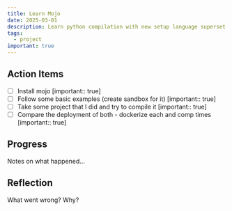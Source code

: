 ```yaml
---
title: Learn Mojo
date: 2025-03-01
description: Learn python compilation with new setup language superset.
tags:
  - project
important: true
---
```


## Action Items

- [ ] Install mojo [important:: true]
- [ ] Follow some basic examples (create sandbox for it) [important:: true]
- [ ] Take some project that I did and try to compile it [important:: true]
- [ ] Compare the deployment of both - dockerize each and comp times [important:: true]

## Progress

Notes on what happened...

## Reflection

What went wrong? Why?
